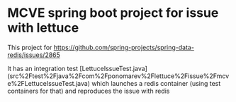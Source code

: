 # MCVE spring boot project for issue with lettuce
This project for https://github.com/spring-projects/spring-data-redis/issues/2865 

It has an integration test 
[LettuceIssueTest.java]
(src%2Ftest%2Fjava%2Fcom%2Fponomarev%2Flettuce%2Fissue%2Fmcve%2FLettuceIssueTest.java)
which launches a redis container (using test containers for that) and reproduces the issue with redis 
